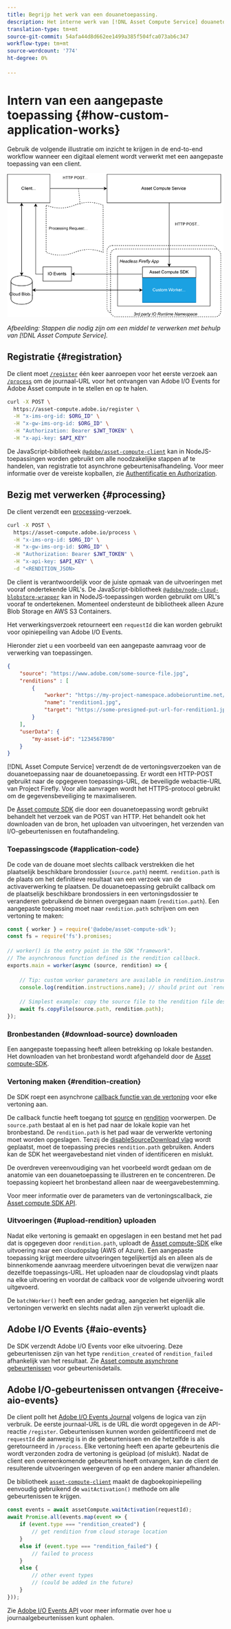 ```yaml
---
title: Begrijp het werk van een douanetoepassing.
description: Het interne werk van [!DNL Asset Compute Service] douanetoepassing helpen begrijpen hoe het werkt.
translation-type: tm+mt
source-git-commit: 54afa44d8d662ee1499a385f504fca073ab6c347
workflow-type: tm+mt
source-wordcount: '774'
ht-degree: 0%

---
```



# Intern van een aangepaste toepassing {#how-custom-application-works}

Gebruik de volgende illustratie om inzicht te krijgen in de end-to-end workflow wanneer een digitaal element wordt verwerkt met een aangepaste toepassing van een client.

![Aangepaste workflow voor toepassingen](assets/customworker.png)

*Afbeelding: Stappen die nodig zijn om een middel te verwerken met behulp van  [!DNL Asset Compute Service].*

## Registratie {#registration}

De client moet [`/register`](api.md#register) één keer aanroepen voor het eerste verzoek aan [`/process`](api.md#process-request) om de journaal-URL voor het ontvangen van Adobe I/O Events for Adobe Asset compute in te stellen en op te halen.

```sh
curl -X POST \
  https://asset-compute.adobe.io/register \
  -H "x-ims-org-id: $ORG_ID" \
  -H "x-gw-ims-org-id: $ORG_ID" \
  -H "Authorization: Bearer $JWT_TOKEN" \
  -H "x-api-key: $API_KEY"
```

De JavaScript-bibliotheek [`@adobe/asset-compute-client`](https://github.com/adobe/asset-compute-client#usage) kan in NodeJS-toepassingen worden gebruikt om alle noodzakelijke stappen af te handelen, van registratie tot asynchrone gebeurtenisafhandeling. Voor meer informatie over de vereiste kopballen, zie [Authentificatie en Authorization](api.md).

## Bezig met verwerken {#processing}

De client verzendt een [processing](api.md#process-request)-verzoek.

```sh
curl -X POST \
  https://asset-compute.adobe.io/process \
  -H "x-ims-org-id: $ORG_ID" \
  -H "x-gw-ims-org-id: $ORG_ID" \
  -H "Authorization: Bearer $JWT_TOKEN" \
  -H "x-api-key: $API_KEY" \
  -d "<RENDITION_JSON>
```

De client is verantwoordelijk voor de juiste opmaak van de uitvoeringen met vooraf ondertekende URL&#39;s. De JavaScript-bibliotheek [`@adobe/node-cloud-blobstore-wrapper`](https://github.com/adobe/node-cloud-blobstore-wrapper#presigned-urls) kan in NodeJS-toepassingen worden gebruikt om URL&#39;s vooraf te ondertekenen. Momenteel ondersteunt de bibliotheek alleen Azure Blob Storage en AWS S3 Containers.

Het verwerkingsverzoek retourneert een `requestId` die kan worden gebruikt voor opiniepeiling van Adobe I/O Events.

Hieronder ziet u een voorbeeld van een aangepaste aanvraag voor de verwerking van toepassingen.

```json
{
    "source": "https://www.adobe.com/some-source-file.jpg",
    "renditions" : [
        {
            "worker": "https://my-project-namespace.adobeioruntime.net/api/v1/web/my-namespace-version/my-worker",
            "name": "rendition1.jpg",
            "target": "https://some-presigned-put-url-for-rendition1.jpg",
        }
    ],
    "userData": {
        "my-asset-id": "1234567890"
    }
}
```

[!DNL Asset Compute Service] verzendt de de vertoningsverzoeken van de douanetoepassing naar de douanetoepassing. Er wordt een HTTP-POST gebruikt naar de opgegeven toepassings-URL, de beveiligde webactie-URL van Project Firefly. Voor alle aanvragen wordt het HTTPS-protocol gebruikt om de gegevensbeveiliging te maximaliseren.

De [Asset compute SDK](https://github.com/adobe/asset-compute-sdk#adobe-asset-compute-worker-sdk) die door een douanetoepassing wordt gebruikt behandelt het verzoek van de POST van HTTP. Het behandelt ook het downloaden van de bron, het uploaden van uitvoeringen, het verzenden van I/O-gebeurtenissen en foutafhandeling.

<!-- TBD: Add the application diagram. -->

### Toepassingscode {#application-code}

De code van de douane moet slechts callback verstrekken die het plaatselijk beschikbare brondossier (`source.path`) neemt. `rendition.path` is de plaats om het definitieve resultaat van een verzoek van de activaverwerking te plaatsen. De douanetoepassing gebruikt callback om de plaatselijk beschikbare brondossiers in een vertoningsdossier te veranderen gebruikend de binnen overgegaan naam (`rendition.path`). Een aangepaste toepassing moet naar `rendition.path` schrijven om een vertoning te maken:

```javascript
const { worker } = require('@adobe/asset-compute-sdk');
const fs = require('fs').promises;

// worker() is the entry point in the SDK "framework".
// The asynchronous function defined is the rendition callback.
exports.main = worker(async (source, rendition) => {

    // Tip: custom worker parameters are available in rendition.instructions.
    console.log(rendition.instructions.name); // should print out `rendition.jpg`.

    // Simplest example: copy the source file to the rendition file destination so as to transfer the asset as is without processing.
    await fs.copyFile(source.path, rendition.path);
});
```

### Bronbestanden {#download-source} downloaden

Een aangepaste toepassing heeft alleen betrekking op lokale bestanden. Het downloaden van het bronbestand wordt afgehandeld door de [Asset compute-SDK](https://github.com/adobe/asset-compute-sdk#adobe-asset-compute-worker-sdk).

### Vertoning maken {#rendition-creation}

De SDK roept een asynchrone [callback functie van de vertoning](https://github.com/adobe/asset-compute-sdk#rendition-callback-for-worker-required) voor elke vertoning aan.

De callback functie heeft toegang tot [source](https://github.com/adobe/asset-compute-sdk#source) en [rendition](https://github.com/adobe/asset-compute-sdk#rendition) voorwerpen. De `source.path` bestaat al en is het pad naar de lokale kopie van het bronbestand. De `rendition.path` is het pad waar de verwerkte vertoning moet worden opgeslagen. Tenzij de [disableSourceDownload vlag](https://github.com/adobe/asset-compute-sdk#worker-options-optional) wordt geplaatst, moet de toepassing precies `rendition.path` gebruiken. Anders kan de SDK het weergavebestand niet vinden of identificeren en mislukt.

De overdreven vereenvoudiging van het voorbeeld wordt gedaan om de anatomie van een douanetoepassing te illustreren en te concentreren. De toepassing kopieert het bronbestand alleen naar de weergavebestemming.

Voor meer informatie over de parameters van de vertoningscallback, zie [Asset compute SDK API](https://github.com/adobe/asset-compute-sdk#api-details).

### Uitvoeringen {#upload-rendition} uploaden

Nadat elke vertoning is gemaakt en opgeslagen in een bestand met het pad dat is opgegeven door `rendition.path`, uploadt de [Asset compute-SDK](https://github.com/adobe/asset-compute-sdk#adobe-asset-compute-worker-sdk) elke uitvoering naar een cloudopslag (AWS of Azure). Een aangepaste toepassing krijgt meerdere uitvoeringen tegelijkertijd als en alleen als de binnenkomende aanvraag meerdere uitvoeringen bevat die verwijzen naar dezelfde toepassings-URL. Het uploaden naar de cloudopslag vindt plaats na elke uitvoering en voordat de callback voor de volgende uitvoering wordt uitgevoerd.

De `batchWorker()` heeft een ander gedrag, aangezien het eigenlijk alle vertoningen verwerkt en slechts nadat allen zijn verwerkt uploadt die.

## Adobe I/O Events {#aio-events}

De SDK verzendt Adobe I/O Events voor elke uitvoering. Deze gebeurtenissen zijn van het type `rendition_created` of `rendition_failed` afhankelijk van het resultaat. Zie [Asset compute asynchrone gebeurtenissen](api.md#asynchronous-events) voor gebeurtenisdetails.

## Adobe I/O-gebeurtenissen ontvangen {#receive-aio-events}

De client pollt het [Adobe I/O Events Journal](https://www.adobe.io/apis/experienceplatform/events/ioeventsapi.html#/Journaling) volgens de logica van zijn verbruik. De eerste journaal-URL is de URL die wordt opgegeven in de API-reactie `/register`. Gebeurtenissen kunnen worden geïdentificeerd met de `requestId` die aanwezig is in de gebeurtenissen en die hetzelfde is als geretourneerd in `/process`. Elke vertoning heeft een aparte gebeurtenis die wordt verzonden zodra de vertoning is geüpload (of mislukt). Nadat de client een overeenkomende gebeurtenis heeft ontvangen, kan de client de resulterende uitvoeringen weergeven of op een andere manier afhandelen.

De bibliotheek [`asset-compute-client`](https://github.com/adobe/asset-compute-client#usage) maakt de dagboekopiniepeiling eenvoudig gebruikend de `waitActivation()` methode om alle gebeurtenissen te krijgen.

```javascript
const events = await assetCompute.waitActivation(requestId);
await Promise.all(events.map(event => {
    if (event.type === "rendition_created") {
        // get rendition from cloud storage location
    }
    else if (event.type === "rendition_failed") {
        // failed to process
    }
    else {
        // other event types
        // (could be added in the future)
    }
}));
```

Zie [Adobe I/O Events API](https://www.adobe.io/apis/experienceplatform/events/ioeventsapi.html#!adobedocs/adobeio-events/master/events-api-reference.yaml) voor meer informatie over hoe u journaalgebeurtenissen kunt ophalen.

<!-- TBD:
* Illustration of the controls/data flow.
* Basic overview, in text and not code, of how an application works.
-->
